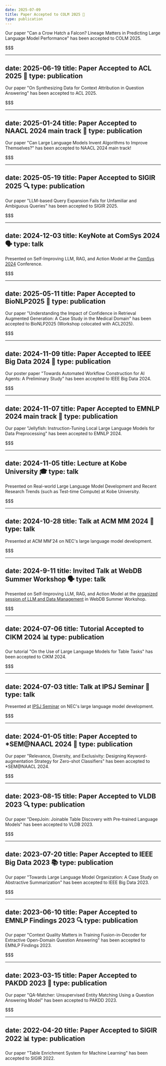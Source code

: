 ```yaml
---
date: 2025-07-09
title: Paper Accepted to COLM 2025 🦅
type: publication
---
```

Our paper "Can a Crow Hatch a Falcon? Lineage Matters in Predicting Large Language Model Performance" has been accepted to COLM 2025.

$$$

---
date: 2025-06-19
title: Paper Accepted to ACL 2025 📝
type: publication
---
Our paper "On Synthesizing Data for Context Attribution in Question Answering" has been accepted to ACL 2025.

$$$

---
date: 2025-01-24
title: Paper Accepted to NAACL 2024 main track 🤖
type: publication
---
Our paper "Can Large Language Models Invent Algorithms to Improve Themselves?" has been accepted to NAACL 2024 main track!

$$$

---
date: 2025-05-19
title: Paper Accepted to SIGIR 2025 🔍
type: publication
---
Our paper "LLM-based Query Expansion Fails for Unfamiliar and Ambiguous Queries" has been accepted to SIGIR 2025.

$$$

---
date: 2024-12-03
title: KeyNote at ComSys 2024 🗣️
type: talk
---
Presented on Self-Improving LLM, RAG, and Action Model at the <a href="https://sigos.ipsj.or.jp/event/comsys2024/#program">ComSys 2024</a> Conference.

$$$

---
date: 2025-05-11
title: Paper Accepted to BioNLP2025 🏥
type: publication
---
Our paper "Understanding the Impact of Confidence in Retrieval Augmented Generation: A Case Study in the Medical Domain" has been accepted to BioNLP2025 (Workshop colocated with ACL2025).

$$$

---
date: 2024-11-09
title: Paper Accepted to IEEE Big Data 2024 🤖
type: publication
---
Our poster paper "Towards Automated Workflow Construction for AI Agents: A Preliminary Study" has been accepted to IEEE Big Data 2024.

$$$

---
date: 2024-11-07
title: Paper Accepted to EMNLP 2024 main track 🪼
type: publication
---
Our paper "Jellyfish: Instruction-Tuning Local Large Language Models for Data Preprocessing" has been accepted to EMNLP 2024.

$$$

---
date: 2024-11-05
title: Lecture at Kobe University 🎓
type: talk
---
Presented on Real-world Large Language Model Development and Recent Research Trends (such as Test-time Compute) at Kobe University.

$$$

---
date: 2024-10-28
title: Talk at ACM MM 2024 🎯
type: talk
---
Presented at ACM MM'24 on NEC's large language model development.

$$$

---
date: 2024-9-11
title: Invited Talk at WebDB Summer Workshop 🗣️
type: talk
---
Presented on Self-Improving LLM, RAG, and Action Model at the <a href="https://yangcao888.github.io/llm-workshop-2024/">organized session of LLM and Data Management</a> in WebDB Summer Workshop.

$$$

---
date: 2024-07-06
title: Tutorial Accepted to CIKM 2024 📊
type: publication
---
Our tutorial "On the Use of Large Language Models for Table Tasks" has been accepted to CIKM 2024.

$$$

---
date: 2024-07-03
title: Talk at IPSJ Seminar 🎤
type: talk
---
Presented at [IPSJ Seminar](https://www.ipsj.or.jp/event/seminar/2024/program03.html) on NEC's large language model development.

$$$

---
date: 2024-01-05
title: Paper Accepted to *SEM@NAACL 2024 🎯
type: publication
---
Our paper "Relevance, Diversity, and Exclusivity: Designing Keyword-augmentation Strategy for Zero-shot Classifiers" has been accepted to *SEM@NAACL 2024.

$$$

---
date: 2023-08-15
title: Paper Accepted to VLDB 2023 🔍
type: publication
---
Our paper "DeepJoin: Joinable Table Discovery with Pre-trained Language Models" has been accepted to VLDB 2023.

$$$

---
date: 2023-07-20
title: Paper Accepted to IEEE Big Data 2023 📚
type: publication
---
Our paper "Towards Large Language Model Organization: A Case Study on Abstractive Summarization" has been accepted to IEEE Big Data 2023.

$$$

---
date: 2023-06-10
title: Paper Accepted to EMNLP Findings 2023 🔍
type: publication
---
Our paper "Context Quality Matters in Training Fusion-in-Decoder for Extractive Open-Domain Question Answering" has been accepted to EMNLP Findings 2023.

$$$

---
date: 2023-03-15
title: Paper Accepted to PAKDD 2023 🤝
type: publication
---
Our paper "QA-Matcher: Unsupervised Entity Matching Using a Question Answering Model" has been accepted to PAKDD 2023.

$$$

---
date: 2022-04-20
title: Paper Accepted to SIGIR 2022 📊
type: publication
---
Our paper "Table Enrichment System for Machine Learning" has been accepted to SIGIR 2022.
